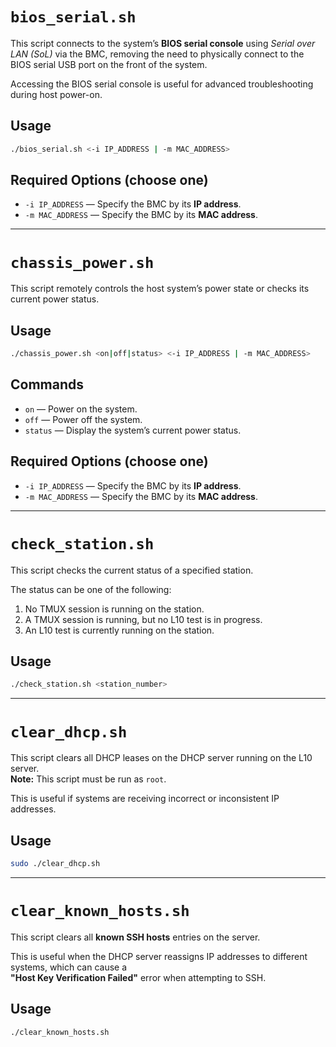 
# `bios_serial.sh`

This script connects to the system’s **BIOS serial console** using *Serial over LAN (SoL)* via the BMC, removing the need to physically connect to the BIOS serial USB port on the front of the system.  

Accessing the BIOS serial console is useful for advanced troubleshooting during host power-on.

## Usage

```bash
./bios_serial.sh <-i IP_ADDRESS | -m MAC_ADDRESS>
```

## Required Options (choose one)

- `-i IP_ADDRESS` — Specify the BMC by its **IP address**.
- `-m MAC_ADDRESS` — Specify the BMC by its **MAC address**.

---

# `chassis_power.sh`

This script remotely controls the host system’s power state or checks its current power status.

## Usage

```bash
./chassis_power.sh <on|off|status> <-i IP_ADDRESS | -m MAC_ADDRESS>
```

## Commands
- `on` — Power on the system.
- `off` — Power off the system.
- `status` — Display the system’s current power status.
  
## Required Options (choose one)

- `-i IP_ADDRESS` — Specify the BMC by its **IP address**.
- `-m MAC_ADDRESS` — Specify the BMC by its **MAC address**.

---

# `check_station.sh`

This script checks the current status of a specified station.

The status can be one of the following:
1. No TMUX session is running on the station.
2. A TMUX session is running, but no L10 test is in progress.
3. An L10 test is currently running on the station.

## Usage

```bash
./check_station.sh <station_number>
```

---

# `clear_dhcp.sh`

This script clears all DHCP leases on the DHCP server running on the L10 server.  
**Note:** This script must be run as `root`.

This is useful if systems are receiving incorrect or inconsistent IP addresses.

## Usage

```bash
sudo ./clear_dhcp.sh
```

---

# `clear_known_hosts.sh`

This script clears all **known SSH hosts** entries on the server.

This is useful when the DHCP server reassigns IP addresses to different systems, which can cause a  
**"Host Key Verification Failed"** error when attempting to SSH.

## Usage

```bash
./clear_known_hosts.sh
```



